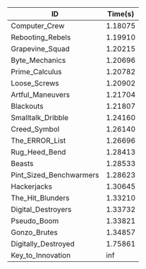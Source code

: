 |ID|Time(s)|
|-|-|
|Computer_Crew|1.18075|
|Rebooting_Rebels|1.19910|
|Grapevine_Squad|1.20215|
|Byte_Mechanics|1.20696|
|Prime_Calculus|1.20782|
|Loose_Screws|1.20902|
|Artful_Maneuvers|1.21704|
|Blackouts|1.21807|
|Smalltalk_Dribble|1.24160|
|Creed_Symbol|1.26140|
|The_ERROR_List|1.26696|
|Rug_Heed_Bend|1.28413|
|Beasts|1.28533|
|Pint_Sized_Benchwarmers|1.28623|
|Hackerjacks|1.30645|
|The_Hit_Blunders|1.33210|
|Digital_Destroyers|1.33732|
|Pseudo_Boom|1.33821|
|Gonzo_Brutes|1.34857|
|Digitally_Destroyed|1.75861|
|Key_to_Innovation|inf|
